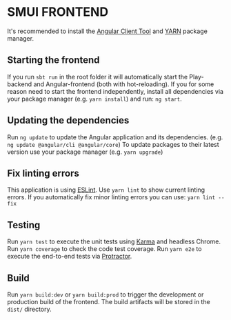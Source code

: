 # SMUI FRONTEND

It's recommended to install the [Angular Client Tool](https://angular.io/cli) and [YARN](https://yarnpkg.com/getting-started/install) package manager.

## Starting the frontend
If you run `sbt run` in the root folder it will automatically start the Play-backend and Angular-frontend (both with hot-reloading).
If you for some reason need to start the frontend independently, install all dependencies via your package manager (e.g. `yarn install`) and run: `ng start`.

## Updating the dependencies
Run `ng update` to update the Angular application and its dependencies. (e.g. `ng update @angular/cli @angular/core`)
To update packages to their latest version use your package manager (e.g. `yarn upgrade`)

## Fix linting errors
This application is using [ESLint](https://eslint.org/). Use `yarn lint` to show current linting errors. 
If you automatically fix minor linting errors you can use: `yarn lint --fix`

## Testing
Run `yarn test` to execute the unit tests using [Karma](https://karma-runner.github.io) and headless Chrome.
Run `yarn coverage` to check the code test coverage.
Run `yarn e2e` to execute the end-to-end tests via [Protractor](http://www.protractortest.org/).

## Build
Run `yarn build:dev` or `yarn build:prod` to trigger the development or production build of the frontend.
The build artifacts will be stored in the `dist/` directory.

